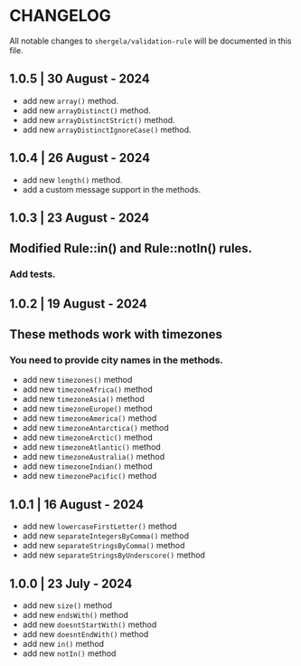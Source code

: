 # CHANGELOG

All notable changes to `shergela/validation-rule` will be documented in this file.

## 1.0.5 | 30 August - 2024

- add new `array()` method.
- add new `arrayDistinct()` method.
- add new `arrayDistinctStrict()` method.
- add new `arrayDistinctIgnoreCase()` method.

## 1.0.4 | 26 August - 2024

- add new `length()` method.
- add a custom message support in the methods.

## 1.0.3 | 23 August - 2024

## Modified Rule::in() and Rule::notIn() rules.
### Add tests.


## 1.0.2 | 19 August - 2024

## These methods work with timezones
### You need to provide city names in the methods.

- add new `timezones()` method
- add new `timezoneAfrica()` method
- add new `timezoneAsia()` method
- add new `timezoneEurope()` method
- add new `timezoneAmerica()` method
- add new `timezoneAntarctica()` method
- add new `timezoneArctic()` method
- add new `timezoneAtlantic()` method
- add new `timezoneAustralia()` method
- add new `timezoneIndian()` method
- add new `timezonePacific()` method

## 1.0.1 | 16 August - 2024

- add new `lowercaseFirstLetter()` method
- add new `separateIntegersByComma()` method
- add new `separateStringsByComma()` method
- add new `separateStringsByUnderscore()` method

## 1.0.0 | 23 July - 2024

- add new `size()` method
- add new `endsWith()` method
- add new `doesntStartWith()` method
- add new `doesntEndWith()` method
- add new `in()` method
- add new `notIn()` method

